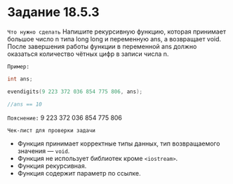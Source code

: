 # Задание 18.5.3
`Что нужно сделать`
Напишите рекурсивную функцию, которая принимает большое число n типа long long и переменную ans, а возвращает void. После завершения работы функции в переменной ans должно оказаться количество чётных цифр в записи числа n. 

`Пример:`
```c++
int ans;

evendigits(9 223 372 036 854 775 806, ans);

//ans == 10
```
`Пояснение:` 9 223 372 036 854 775 806

`Чек-лист для проверки задачи`

* Функция принимает корректные типы данных, тип возвращаемого значения —  `void`.
* Функция не использует библиотек кроме `<iostream>`.
* Функция рекурсивная.
* Функция содержит параметр по ссылке.